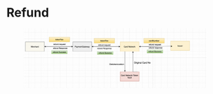 # Refund

<figure><img src="../../.gitbook/assets/TokenVault2.png" alt=""><figcaption></figcaption></figure>

